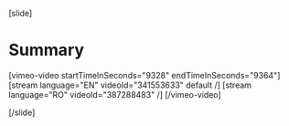 [slide]
# Summary

[vimeo-video startTimeInSeconds="9328" endTimeInSeconds="9364"]
[stream language="EN" videoId="341553633" default /]
[stream language="RO" videoId="387288483"  /]
[/vimeo-video]

[/slide]